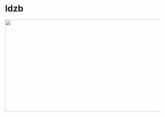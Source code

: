 # ldzb

<a href="https://www.gitanimals.org/en_US?utm_medium=image&utm_source=ldzb&utm_content=farm">
<img
  src="https://render.gitanimals.org/farms/ldzb"
  width="600"
  height="300"
/>
</a>
